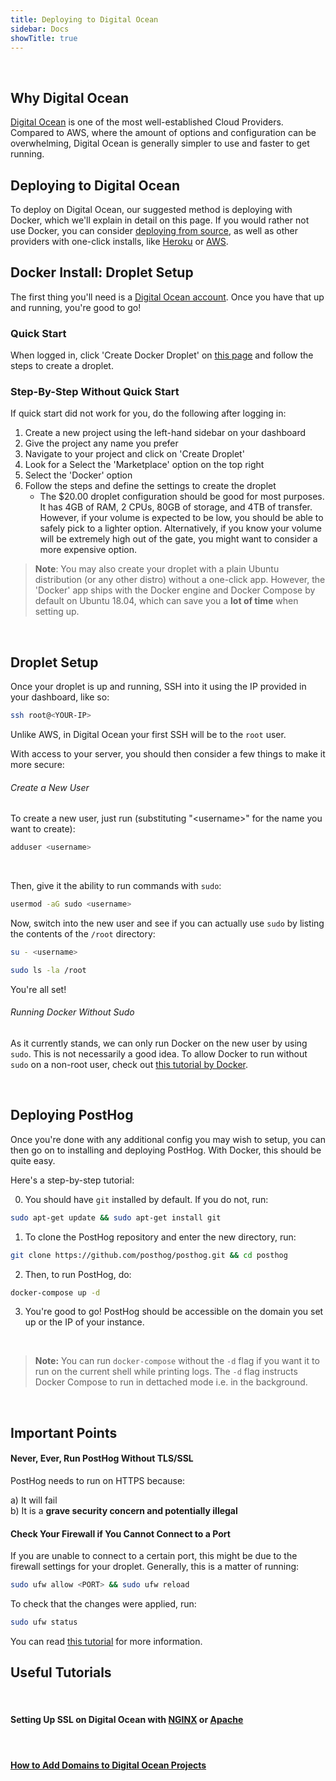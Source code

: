 ```yaml
---
title: Deploying to Digital Ocean
sidebar: Docs
showTitle: true
---
```

<br>


## Why Digital Ocean

[Digital Ocean](https://digitalocean.com) is one of the most well-established Cloud Providers. Compared to AWS, where the amount of options and configuration can be overwhelming, Digital Ocean is generally simpler to use and faster to get running. 
<br>

## Deploying to Digital Ocean

To deploy on Digital Ocean, our suggested method is deploying with Docker, which we'll explain in detail on this page. If you would rather not use Docker, you can consider [deploying from source](/docs/deploy-source), as well as other providers with one-click installs, like [Heroku](/docs/deployment/deploy-heroku) or [AWS](/docs/deployment/deploy-aws).
<br>

## Docker Install: Droplet Setup

The first thing you'll need is a [Digital Ocean account](https://cloud.digitalocean.com/registrations/new). Once you have that up and running, you're good to go!
<br>

### Quick Start
When logged in, click 'Create Docker Droplet' on [this page](https://marketplace.digitalocean.com/apps/docker) and follow the steps to create a droplet.
<br>

### Step-By-Step Without Quick Start

If quick start did not work for you, do the following after logging in:

1. Create a new project using the left-hand sidebar on your dashboard
2. Give the project any name you prefer
3. Navigate to your project and click on 'Create Droplet'
4. Look for a Select the 'Marketplace' option on the top right
5. Select the 'Docker' option
6. Follow the steps and define the settings to create the droplet 
   -  The $20.00 droplet configuration should be good for most purposes. It has 4GB of RAM, 2 CPUs, 80GB of storage, and 4TB of transfer. However, if your volume is expected to be low, you should be able to safely pick to a lighter option. Alternatively, if you know your volume will be extremely high out of the gate, you might want to consider a more expensive option.

> **Note**: You may also create your droplet with a plain Ubuntu distribution (or any other distro) without a one-click app. However, the 'Docker' app ships with the Docker engine and Docker Compose by default on Ubuntu 18.04, which can save you a **lot of time** when setting up.

<br>

## Droplet Setup

Once your droplet is up and running, SSH into it using the IP provided in your dashboard, like so:

```bash
ssh root@<YOUR-IP>
```

Unlike AWS, in Digital Ocean your first SSH will be to the `root` user.

With access to your server, you should then consider a few things to make it more secure:

###### Create a New User

To create a new user, just run (substituting "\<username>" for the name you want to create):

```bash
adduser <username>
```
<br>

Then, give it the ability to run commands with `sudo`:

```bash
usermod -aG sudo <username>
```

Now, switch into the new user and see if you can actually use `sudo` by listing the contents of the `/root` directory:

```bash
su - <username>
```
```bash
sudo ls -la /root
```

You're all set!

###### Running Docker Without Sudo

As it currently stands, we can only run Docker on the new user by using `sudo`. This is not necessarily a good idea. To allow Docker to run without `sudo` on a non-root user, check out [this tutorial by Docker](https://docs.docker.com/engine/install/linux-postinstall/#manage-docker-as-a-non-root-user).

<br>

## Deploying PostHog

Once you're done with any additional config you may wish to setup, you can then go on to installing and deploying PostHog. With Docker, this should be quite easy. 

Here's a step-by-step tutorial:

0. You should have `git` installed by default. If you do not, run: 
```bash
sudo apt-get update && sudo apt-get install git
```
1. To clone the PostHog repository and enter the new directory, run: 
```bash
git clone https://github.com/posthog/posthog.git && cd posthog
```
2. Then, to run PostHog, do:
```bash
docker-compose up -d
```
3. You're good to go! PostHog should be accessible on the domain you set up or the IP of your instance.

<br>

> **Note:** You can run `docker-compose` without the `-d` flag if you want it to run on the current shell while printing logs. The `-d` flag instructs Docker Compose to run in dettached mode i.e. in the background.
<br>

## Important Points

#### Never, Ever, Run PostHog Without TLS/SSL
PostHog needs to run on HTTPS because:
 
 a) It will fail<br>
 b) It is a **grave security concern and potentially illegal**

#### Check Your Firewall if You Cannot Connect to a Port

If you are unable to connect to a certain port, this might be due to the firewall settings for your droplet. Generally, this is a matter of running:

```bash
sudo ufw allow <PORT> && sudo ufw reload
```
To check that the changes were applied, run: 
```bash
sudo ufw status
```

You can read [this tutorial](https://www.digitalocean.com/community/tutorials/how-to-set-up-a-firewall-with-ufw-on-ubuntu-18-04) for more information.
<br>


## Useful Tutorials
<br>

#### Setting Up SSL on Digital Ocean with [NGINX](https://www.digitalocean.com/community/tutorials/how-to-secure-nginx-with-let-s-encrypt-on-ubuntu-18-04) or [Apache](https://www.digitalocean.com/community/tutorials/how-to-secure-apache-with-let-s-encrypt-on-ubuntu-18-04)
<br>

#### [How to Add Domains to Digital Ocean Projects](https://www.digitalocean.com/docs/networking/dns/how-to/add-domains/)












